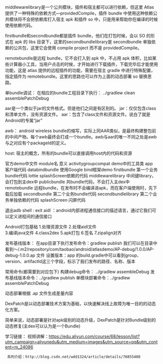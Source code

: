 middlewarelibrary是一个公共模块，插件和宿主都可以进行依赖，但这里 Atlas 提供了一种特殊的依赖方式—providedCompile，插件 bundle 中使用这种依赖公共模块将不会把依赖库打入宿主 apk 和插件 so 中，只是用来帮助你在编译的时候使用依赖代码。

firstbundle和secondbundle都是插件 bundle，他们在打包时候，会以 SO 的形式在 apk 的 libs 目录下，这里的secondbundlelibrary是 secondbundle 单独依赖的公共包，这里它会使用 compile project 而不是 providedCompile。

remotebundle是远程 bundle，它不会打入到 apk 中，不占用 apk 体积，比如某些计算器小工具，当用户点击的时候，才开始进行下载插件，下载完毕后才能使用功能，这是 atlas 提供的远程插件的功能，需要在宿主 gradle 中进行特殊配置，指定插件为 remotebundle。这里的思路也可以作为上面的动态部署 so 替换思路。


单bundle调试：
在相应的bundle工程目录下执行： ../gradlew clean assemblePatchDebug



aar是一个类似于jar的文件格式。但是他们之间是有区别的。
jar：仅仅包含class和清单文件，没有资源文件。
aar：包含了class文件和资源文件。说白了就是Android的专属“jar”

awb： android wireless bundle的缩写，实际上同AAR类似，是最终构建整包前的中间产物。每个awb最终会打成一个bundle。awb与aar的唯一不同之处是awb与之对应有个packageId的定义。


host: 宿主的概念，所有的bundle可以直接调用host内的代码和资源


官方demo中文件
module名 意义
activitygroupcompat demo中的工具类
app 客户端代码
databindbundle 使用Google bind框架demo
firstbundle 第一个业务bundle代码
lottie splashScreen依赖的代码
middlewarelibrary 中间键library，会打包到主dex中
publicbundle 共bundle代码，不会打入主dex中
remotebundle 远程bundle，在发布时不会编译进apk，而在客户端使用时，先下载后加载
secondbundle 第二个业务bundle代码
secondbundlelibrary 第二个业务单独依赖的代码
splashScreen 闪屏代码


退出adb shell :   exit
aidl ：android内部进程通信接口的描述语言，通过它我们可以定义进程间的通信接口

Android打包基础
1.处理资源文件 
2.处理aidl文件  
3.编译java文件 
4.class2dex 
5.apk打包 
6.签名 
7.zipalign对齐 

发布基线版本：
在app目录下执行发布命令：gradlew publish
我们可以在目录中看到～/.m2/repository/com/taobao/android/atlasdemo/AP-debug/1.0.0/AP-debug-1.0.0.ap 文件
设置版本：app 的build.gradle中可以看到group、version、artifactId这三个字段，标示了我们发布的路径、名称、版本

常用命令(都需要到对应包下)
构建debug命令： ../gradlew assembleDebug
发布基线版本命令：../gradlew publish
单模块部署命令：../gradlew assemblePatchDebug



动态部署根据 .ap 文件生成差量内容 

DexPatch是以动态部署技术方案为基础，以快速解决线上故障为唯一目的的动态化方案。 

简单来说，动态部署是针对apk级别的动态升级，DexPatch是针对Bundle级别的动态修复(主dex可以认为是一个Bundle)



学习链接：
     视频讲解：https://edu.aliyun.com/course/68/lesson/list?utm_campaign=aliyunedu&utm_medium=images&utm_source=qq&utm_content=m_24086

     系列介绍：http://blog.csdn.net/wdd1324/article/details/76855408





